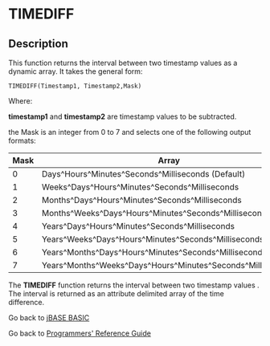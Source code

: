 # TIMEDIFF

<PageHeader />

## Description

This function returns the interval between two timestamp values as a dynamic array. It takes the general form:

```
TIMEDIFF(Timestamp1, Timestamp2,Mask)
```

Where:

**timestamp1** and **timestamp2** are timestamp values to be subtracted.

the Mask is an integer from 0 to 7 and selects one of the following output formats:

| Mask | Array |
| --- | --- |
| 0 | Days^Hours^Minutes^Seconds^Milliseconds (Default) |
| 1 | Weeks^Days^Hours^Minutes^Seconds^Milliseconds |
| 2 | Months^Days^Hours^Minutes^Seconds^Milliseconds |
| 3 | Months^Weeks^Days^Hours^Minutes^Seconds^Milliseconds |
| 4 | Years^Days^Hours^Minutes^Seconds^Milliseconds |
| 5 | Years^Weeks^Days^Hours^Minutes^Seconds^Milliseconds |
| 6 | Years^Months^Days^Hours^Minutes^Seconds^Milliseconds |
| 7 | Years^Months^Weeks^Days^Hours^Minutes^Seconds^Milliseconds |

The **TIMEDIFF** function returns the interval between two timestamp values . The interval is returned as an attribute delimited array of the time difference.

Go back to [jBASE BASIC](./../README.md)

Go back to [Programmers' Reference Guide](./../../reference-guides/jbc/README.md)

<PageFooter />
